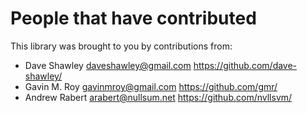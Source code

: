 # People that have contributed

This library was brought to you by contributions from:

- Dave Shawley <daveshawley@gmail.com> https://github.com/dave-shawley/
- Gavin M. Roy <gavinmroy@gmail.com> https://github.com/gmr/
- Andrew Rabert <arabert@nullsum.net> https://github.com/nvllsvm/
